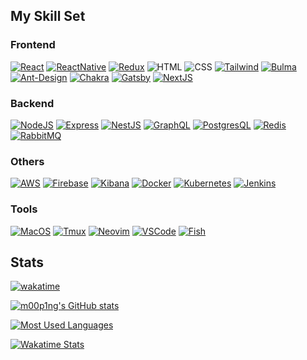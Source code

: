 <!-- ## Hi there 👋 -->

<!--
**m00p1ng/m00p1ng** is a ✨ _special_ ✨ repository because its `README.md` (this file) appears on your GitHub profile.

Here are some ideas to get you started:

- 🔭 I’m currently working on ...
- 🌱 I’m currently learning ...
- 👯 I’m looking to collaborate on ...
- 🤔 I’m looking for help with ...
- 💬 Ask me about ...
- 📫 How to reach me: ...
- 😄 Pronouns: ...
- ⚡ Fun fact: ...
-->
## My Skill Set

### Frontend
[![React](https://img.shields.io/badge/React-20232A?style=for-the-badge&logo=react&logoColor=61DAFB)](https://reactjs.org)
[![ReactNative](https://img.shields.io/badge/React_Native-20232A?style=for-the-badge&logo=react&logoColor=61DAFB)](https://reactnative.dev)
[![Redux](https://img.shields.io/badge/Redux-593D88?style=for-the-badge&logo=redux&logoColor=white)](https://redux.js.org)
![HTML](https://img.shields.io/badge/HTML5-E34F26?style=for-the-badge&logo=html5&logoColor=white)
![CSS](https://img.shields.io/badge/CSS3-1572B6?style=for-the-badge&logo=css3&logoColor=white)
[![Tailwind](https://img.shields.io/badge/Tailwind-38B2AC?style=for-the-badge&logo=tailwind-css&logoColor=white)](https://tailwindcss.com)
[![Bulma](https://img.shields.io/badge/bulma-00D0B1?style=for-the-badge&logo=bulma&logoColor=white)](https://bulma.io)
[![Ant-Design](https://img.shields.io/badge/-AntDesign-%230170FE?style=for-the-badge&logo=ant-design&logoColor=white)](https://ant.design)
[![Chakra](https://img.shields.io/badge/chakra-%234ED1C5.svg?style=for-the-badge&logo=chakraui&logoColor=white)](https://chakra-ui.com)
[![Gatsby](https://img.shields.io/badge/Gatsby-663399?style=for-the-badge&logo=gatsby&logoColor=white)](https://www.gatsbyjs.com)
[![NextJS](https://img.shields.io/badge/Next-black?style=for-the-badge&logo=next.js&logoColor=white)](https://nextjs.org)


### Backend
[![NodeJS](https://img.shields.io/badge/Node.js-43853D?style=for-the-badge&logo=node.js&logoColor=white)](https://nodejs.org)
[![Express](https://img.shields.io/badge/express.js-%23404d59.svg?style=for-the-badge&logo=express&logoColor=%2361DAFB)](https://expressjs.com)
[![NestJS](https://img.shields.io/badge/Nest.JS-0e0e10.svg?&style=for-the-badge&logo=nestjs&logoColor=e0234d)](https://nestjs.com)
[![GraphQL](https://img.shields.io/badge/graphql-e535ab.svg?&style=for-the-badge&logo=graphql&logoColor=white)](https://graphql.org)
[![PostgresQL](https://img.shields.io/badge/PostgreSQL-316192?style=for-the-badge&logo=postgresql&logoColor=white)](https://www.postgresql.org)
[![Redis](https://img.shields.io/badge/redis-%23DD0031.svg?&style=for-the-badge&logo=redis&logoColor=white)](https://redis.io)
[![RabbitMQ](https://img.shields.io/badge/rabbitmq-%23FF6600.svg?&style=for-the-badge&logo=rabbitmq&logoColor=white)](https://www.rabbitmq.com)

### Others
[![AWS](https://img.shields.io/badge/AWS-FF9900?style=for-the-badge&logo=amazonaws&logoColor=white)](https://aws.amazon.com)
[![Firebase](https://img.shields.io/badge/firebase-%23039BE5.svg?style=for-the-badge&logo=firebase)](https://firebase.google.com)
[![Kibana](https://img.shields.io/badge/Kibana-005571?style=for-the-badge&logo=Kibana&logoColor=white)](https://www.elastic.co/kibana/)
[![Docker](https://img.shields.io/badge/Docker-2496ED?style=for-the-badge&logo=Docker&logoColor=white)](https://www.docker.com)
[![Kubernetes](https://img.shields.io/badge/Kubernetes-316DE6?style=for-the-badge&logo=Kubernetes&logoColor=white)](https://kubernetes.io)
[![Jenkins](https://img.shields.io/badge/Jenkins-D24939?style=for-the-badge&logo=Jenkins&logoColor=white)](https://www.jenkins.io)

### Tools
[![MacOS](https://img.shields.io/badge/macos-000000?style=for-the-badge&logo=apple&logoColor=white)](https://www.apple.com/macos/)
[![Tmux](https://img.shields.io/badge/tmux-1BB91F?style=for-the-badge&logo=tmux&logoColor=white)](https://github.com/tmux/tmux)
[![Neovim](https://img.shields.io/badge/NeoVim-%2357A143.svg?&style=for-the-badge&logo=neovim&logoColor=white)](https://neovim.io)
[![VSCode](https://img.shields.io/badge/VSCODE-0078D4?style=for-the-badge&logo=visual%20studio%20code&logoColor=white)](https://code.visualstudio.com)
[![Fish](https://img.shields.io/badge/Fish-4EAA25?style=for-the-badge&logo=GNU%20Bash&logoColor=white)](https://fishshell.com)


## Stats

[![wakatime](https://wakatime.com/badge/user/40ba0922-eaae-445d-b974-6d900e5f85fc.svg)](https://wakatime.com/@40ba0922-eaae-445d-b974-6d900e5f85fc)

[![m00p1ng's GitHub stats](https://github-readme-stats.vercel.app/api?username=m00p1ng&hide_border=true&theme=transparent&show_icons=true)](https://github.com/m00p1ng)

[![Most Used Languages](https://github-readme-stats.vercel.app/api/top-langs/?username=m00p1ng&layout=compact&langs_count=10&hide_border=true&theme=transparent&hide=jupyter+notebook)](https://github.com/m00p1ng)


[![Wakatime Stats](https://github-readme-stats.vercel.app/api/wakatime/?username=m00p1ng&layout=compact&langs_count=16&hide_border=true&theme=transparent&hide=jupyter+notebook)](https://wakatime.com/@m00p1ng)
